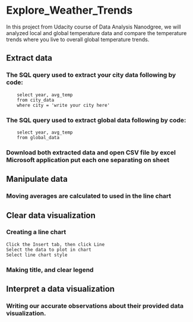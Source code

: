 # Explore_Weather_Trends

In this project from Udacity course of Data Analysis Nanodgree, we will analyzed local and global temperature data and compare the temperature trends where you live to overall global temperature trends.

## Extract data
  ### The SQL query used to extract your city data following by code:
        select year, avg_temp
        from city_data
        where city = 'write your city here'
  ### The SQL query used to extract global data following by code:
        select year, avg_temp
        from global_data
  ### Download both extracted data and open CSV file by excel Microsoft application put each one separating on sheet
  
## Manipulate data
  ### Moving averages are calculated to used in the line chart

## Clear data visualization
  ### Creating a line chart
    Click the Insert tab, then click Line
    Select the data to plot in chart
    Select line chart style
  ### Making title, and clear legend
  
## Interpret a data visualization
  ### Writing our accurate observations about their provided data visualization.
